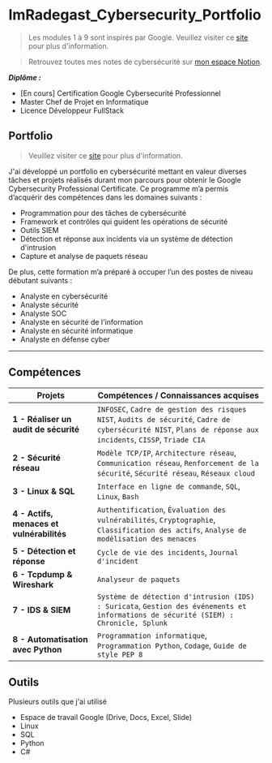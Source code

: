 # ImRadegast_Cybersecurity_Portfolio

>Les modules 1 à 9 sont inspirés par Google. Veuillez visiter ce <a href="https://www.coursera.org/professional-certificates/google-cybersecurity">site</a> pour plus d'information.

>Retrouvez toutes mes notes de cybersécurité sur [mon espace Notion](https://scientific-deal-c02.notion.site/Cybersecurit-1e8cd090b1e8807ea325c9e844c159ec?pvs=143).


 _**Diplôme :**_
- [En cours] Certification Google Cybersecurité Professionnel 
- Master Chef de Projet en Informatique 
- Licence Développeur FullStack

## Portfolio

>Veuillez visiter ce <a href="https://www.coursera.org/professional-certificates/google-cybersecurity">site</a> pour plus d'information.

J'ai développé un portfolio en cybersécurité mettant en valeur diverses tâches et projets réalisés durant mon parcours pour obtenir le Google Cybersecurity Professional Certificate. Ce programme m’a permis d’acquérir des compétences dans les domaines suivants :

- Programmation pour des tâches de cybersécurité  
- Framework et contrôles qui guident les opérations de sécurité  
- Outils SIEM 
- Détection et réponse aux incidents via un système de détection d'intrusion  
- Capture et analyse de paquets réseau  

De plus, cette formation m’a préparé à occuper l’un des postes de niveau débutant suivants :

- Analyste en cybersécurité  
- Analyste sécurité  
- Analyste SOC  
- Analyste en sécurité de l'information  
- Analyste en sécurité informatique  
- Analyste en défense cyber  

---

## Compétences

| **Projets** | **Compétences / Connaissances acquises** |
|--------------|-------------------------------------------|
| **1 - Réaliser un audit de sécurité** | `INFOSEC`, `Cadre de gestion des risques NIST`, `Audits de sécurité`, `Cadre de cybersécurité NIST`, `Plans de réponse aux incidents`, `CISSP`, `Triade CIA` |
| **2 - Sécurité réseau** | `Modèle TCP/IP`, `Architecture réseau`, `Communication réseau`, `Renforcement de la sécurité`, `Sécurité réseau`, `Réseaux cloud` |
| **3 - Linux & SQL** | `Interface en ligne de commande`, `SQL`, `Linux`, `Bash` |
| **4 - Actifs, menaces et vulnérabilités** | `Authentification`, `Évaluation des vulnérabilités`, `Cryptographie`, `Classification des actifs`, `Analyse de modélisation des menaces` |
| **5 - Détection et réponse** | `Cycle de vie des incidents`, `Journal d'incident` |
| **6 - Tcpdump & Wireshark** | `Analyseur de paquets` |
| **7 - IDS & SIEM** | `Système de détection d'intrusion (IDS) : Suricata`, `Gestion des événements et informations de sécurité (SIEM) : Chronicle, Splunk` |
| **8 - Automatisation avec Python** | `Programmation informatique`, `Programmation Python`, `Codage`, `Guide de style PEP 8` |

## Outils

Plusieurs outils que j'ai utilisé
 - Espace de travail Google (Drive, Docs, Excel, Slide)
 - Linux
 - SQL
 - Python
 - C#



